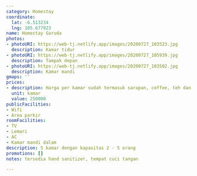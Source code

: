 ```yaml
---
category: Homestay
coordinate:
  lat: -6.513234
  lng: 105.677923
name: Homestay Garuda
photos:
- photoURI: https://web-tj.netlify.app/images/20200727_103523.jpg
  description: Kamar tidur
- photoURI: https://web-tj.netlify.app/images/20200727_105939.jpg
  description: Tampak depan
- photoURI: https://web-tj.netlify.app/images/20200727_103502.jpg
  description: Kamar mandi
gmaps: ''
prices:
- description: Harga per kamar sudah termasuk sarapan, coffee, teh dan air putih
  unit: kamar
  value: 250000
publicFacilities:
- Wifi
- Area parkir
roomFacilities:
- TV
- Lemari
- AC
- Kamar mandi dalam
description: 5 kamar dengan kapasitas 2 - 5 orang
promotions: []
notes: tersedia hand sanitizer, tempat cuci tangan

---
```

